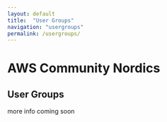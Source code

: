 ```yaml
---
layout: default
title:  "User Groups"
navigation: "usergroups"
permalink: /usergroups/
---
```


<h1>AWS Community Nordics</h1>
<h2>User Groups</h2>
<p>more info coming soon</p>